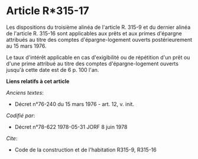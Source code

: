 # Article R*315-17

Les dispositions du troisième alinéa de l'article R. 315-9 et du dernier alinéa de l'article R. 315-16 sont applicables aux
prêts et aux primes d'épargne attribués au titre des comptes d'épargne-logement ouverts postérieurement au 15 mars 1976.

Le taux d'intérêt applicable en cas d'exigibilité ou de répétition d'un prêt ou d'une prime attribué au titre des comptes
d'épargne-logement ouverts jusqu'à cette date est de 6 p. 100 l'an.

**Liens relatifs à cet article**

_Anciens textes_:

  - Décret n°76-240 du 15 mars 1976 - art. 12, v. init.

_Codifié par_:

  - Décret n°78-622 1978-05-31 JORF 8 juin 1978

_Cite_:

  - Code de la construction et de l'habitation R315-9, R315-16
